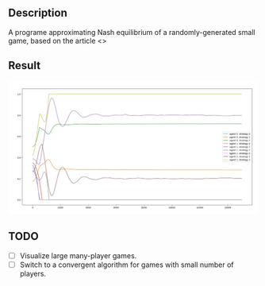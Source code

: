 ## Description

A programe approximating Nash equilibrium of a randomly-generated small game, based on the article <<Sample-based Approximation of Nash in Large Many-Player Games via Gradient Descent>>

## Result
![The vertical axis is the probability of a mixed strategy and the horizontal axis is the number of iterations](nash1.jpg)

## TODO
- [ ] Visualize large many-player games.
- [ ] Switch to a convergent algorithm for games with small number of players.